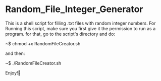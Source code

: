 # Random_File_Integer_Generator
This is a shell script for filling .txt files with random integer numbers.
For Running this script, make sure you first give it the permission to run as a program. for that, go to the script's directory and do:

~$ chmod +x RandomFileCreator.sh

and then:

~$ ./RandomFileCreator.sh

Enjoy!💓
